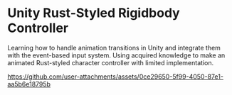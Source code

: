 # Unity Rust-Styled Rigidbody Controller
 Learning how to handle animation transitions in Unity and integrate them with the event-based input system. Using acquired knowledge to make an animated Rust-styled character controller with limited implementation.

https://github.com/user-attachments/assets/0ce29650-5f99-4050-87e1-aa5b6e18795b

